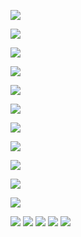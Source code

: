 ![](./image/01-进程和线程概念.png)

![](./image/02-创建线程方式.png)

![](./image/03-多线程编程步骤.png)

![](./image/04-线程定制化通信.png)

![](./image/05-乐观锁和悲观锁.png)

![](./image/06-futureTask.png)

![](./image/07-阻塞队列.png)

![](./image/08-读写锁.png)

![](./image/09-线程池七个参数.png)

![](./image/10-线程池底层工作流程.png)

![](./image/11-分支合并框架.png)

![](./image/12-写时复制技术.png)
![](./image/13-可重入锁.png)
![](./image/14-读写锁演变.png)
![](./image/15-读写锁降级.png)
![](./image/16-死锁.png)